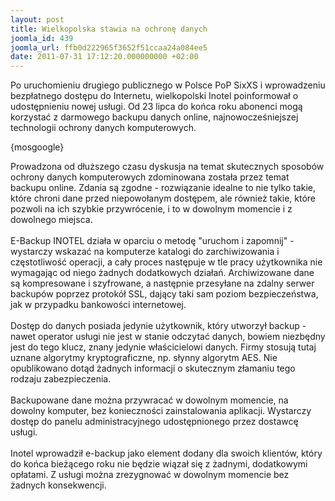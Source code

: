 ```yaml
---
layout: post
title: Wielkopolska stawia na ochronę danych
joomla_id: 439
joomla_url: ffb0d222965f3652f51ccaa24a084ee5
date: 2011-07-31 17:12:20.000000000 +02:00
---
```

Po uruchomieniu drugiego publicznego w Polsce PoP SixXS i wprowadzeniu bezpłatnego dostępu do Internetu, wielkopolski Inotel poinformował o udostępnieniu nowej usługi. Od 23 lipca do końca roku abonenci mogą korzystać z darmowego backupu danych online, najnowocześniejszej technologii ochrony danych komputerowych.<p>{mosgoogle}</p><p>Prowadzona od dłuższego czasu dyskusja na temat skutecznych sposob&oacute;w ochrony danych komputerowych zdominowana została przez temat backupu online. Zdania są zgodne - rozwiązanie idealne to nie tylko takie, kt&oacute;re chroni dane przed niepowołanym dostępem, ale r&oacute;wnież takie, kt&oacute;re pozwoli na ich szybkie przywr&oacute;cenie, i to w dowolnym momencie i z dowolnego miejsca. <br /><br />E-Backup INOTEL działa w oparciu o metodę &quot;uruchom i zapomnij&quot; - wystarczy wskazać na komputerze katalogi do zarchiwizowania i częstotliwość operacji, a cały proces następuje w tle pracy użytkownika nie wymagając od niego żadnych dodatkowych działań. Archiwizowane dane są kompresowane i szyfrowane, a następnie przesyłane na zdalny serwer backup&oacute;w poprzez protok&oacute;ł SSL, dający taki sam poziom bezpieczeństwa, jak w przypadku bankowości internetowej. <br /><br />Dostęp do danych posiada jedynie użytkownik, kt&oacute;ry utworzył backup - nawet operator usługi nie jest w stanie odczytać danych, bowiem niezbędny jest do tego klucz, znany jedynie właścicielowi danych. Firmy stosują tutaj uznane algorytmy kryptograficzne, np. słynny algorytm AES. Nie opublikowano dotąd żadnych informacji o skutecznym złamaniu tego rodzaju zabezpieczenia.<br /><br />Backupowane dane można przywracać w dowolnym momencie, na dowolny komputer, bez konieczności zainstalowania aplikacji. Wystarczy dostęp do panelu administracyjnego udostępnionego przez dostawcę usługi.<br /><br />Inotel wprowadził e-backup jako element dodany dla swoich klient&oacute;w, kt&oacute;ry do końca bieżącego roku nie będzie wiązał się z żadnymi, dodatkowymi opłatami. Z usługi można zrezygnować w dowolnym momencie bez żadnych konsekwencji. </p>

